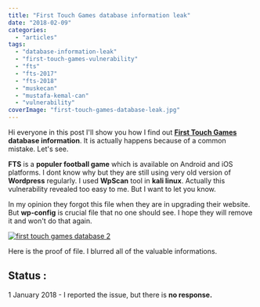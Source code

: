 ```yaml
---
title: "First Touch Games database information leak"
date: "2018-02-09"
categories: 
  - "articles"
tags: 
  - "database-information-leak"
  - "first-touch-games-vulnerability"
  - "fts"
  - "fts-2017"
  - "fts-2018"
  - "muskecan"
  - "mustafa-kemal-can"
  - "vulnerability"
coverImage: "first-touch-games-database-leak.jpg"
---
```


Hi everyone in this post I'll show you how I find out **[First Touch Games](http://www.firsttouchgames.com) database information**. It is actually happens because of a common mistake. Let's see.

**FTS** is a **populer football game** which is available on Android and iOS platforms. I dont know why but they are still using very old version of **Wordpress** regularly. I used **WpScan** tool in **kali linux**. Actually this vulnerability revealed too easy to me. But I want to let you know.

In my opinion they forgot this file when they are in upgrading their website. But **wp-config** is crucial file that no one should see. I hope they will remove it and won't do that again.

[![first touch games database 2](images/first-touch-games-database-268x300.jpg)](https://mustafakemalcan.com/wp-content/uploads/2018/02/first-touch-games-database.jpg)

Here is the proof of file. I blurred all of the valuable informations.

## Status : 

1 January 2018 - I reported the issue, but there is **no response.**
